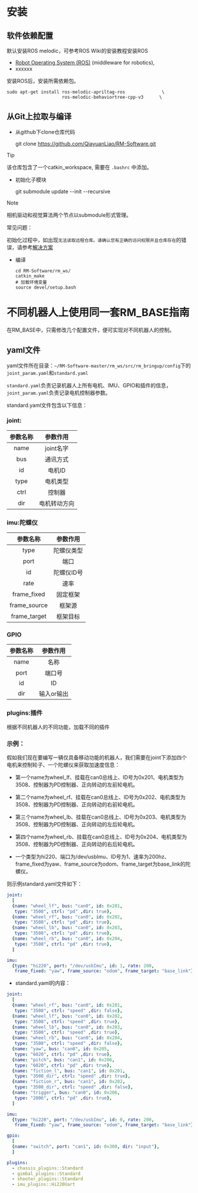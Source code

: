 # 安装
## 软件依赖配置
默认安装ROS melodic，可参考ROS Wiki的安装教程安装ROS
- [Robot Operating System (ROS)](http://wiki.ros.org) (middleware for robotics),
- xxxxxx

安装ROS后，安装所需依赖包。

    sudo apt-get install ros-melodic-apriltag-ros              \
                         ros-melodic-behaviortree-cpp-v3      \

## 从Git上拉取与编译
+ 从github下clone仓库代码

    git clone https://github.com/QiayuanLiao/RM-Software.git

> [!Tip]
>
>该仓库包含了一个catkin_workspace, 需要在 `.bashrc` 中添加。

+ 初始化子模块

    git submodule update --init --recursive 

> [!Note]
>
>相机驱动和视觉算法两个节点以submodule形式管理。


常见问题：

初始化过程中，如出现```无法读取远程仓库。请确认您有正确的访问权限并且仓库存在```的错误，请参考[解决方案](https://blog.csdn.net/qq_36770641/article/details/88638573) 

+ 编译
  ```
  cd RM-Software/rm_ws/
  catkin_make
  # 加载环境变量
  source devel/setup.bash
  ```
# 不同机器人上使用同一套RM_BASE指南
在RM_BASE中，只需修改几个配置文件，便可实现对不同机器人的控制。
## yaml文件
yaml文件所在目录：```~/RM-Software-master/rm_ws/src/rm_bringup/config```下的```joint_param.yaml```和```standard.yaml```

```standard.yaml```负责记录机器人上所有电机、IMU、GPIO和插件的信息，```joint_param.yaml```负责记录电机控制器参数。


standard.yaml文件包含以下信息：
### joint:

| 参数名称 |   参数作用   |
| :------: | :----------: |
|   name   |  joint名字   |
|   bus    |   通讯方式   |
|    id    |    电机ID    |
|   type   |   电机类型   |
|   ctrl   |    控制器    |
|   dir    | 电机转动方向 |

### imu:陀螺仪

|   参数名称   |  参数作用  |
| :----------: | :--------: |
|     type     | 陀螺仪类型 |
|     port     |    端口    |
|      id      | 陀螺仪ID号 |
|     rate     |    速率    |
| frame_fixed  |  固定框架  |
| frame_source |   框架源   |
| frame_target |  框架目标  |

### GPIO

| 参数名称 |  参数作用  |
| :------: | :--------: |
|   name   |    名称    |
|   port   |   端口号   |
|    id    |     ID     |
|   dir    | 输入or输出 |

### plugins:插件
根据不同机器人的不同功能，加载不同的插件
### 示例：

假如我们现在要编写一辆仅具备移动功能的机器人，我们需要在joint下添加四个电机来控制轮子、一个陀螺仪来获取加速度信息：

+ 第一个name为wheel_lf、挂载在can0总线上、ID号为0x201、电机类型为3508、控制器为PD控制器、正向转动的左前轮电机。

+ 第二个name为wheel_rf、挂载在can0总线上、ID号为0x202、电机类型为3508、控制器为PD控制器、正向转动的右前轮电机。

+ 第三个name为wheel_lb、挂载在can0总线上、ID号为0x203、电机类型为3508、控制器为PD控制器、正向转动的左后轮电机。

+ 第四个name为wheel_rb、挂载在can0总线上、ID号为0x204、电机类型为3508、控制器为PD控制器、正向转动的右后轮电机。

+ 一个类型为hi220、端口为/dev/usbImu、ID号为1、速率为200hz、frame_fixed为yaw、frame_source为odom、frame_target为base_link的陀螺仪。

  

则示例standard.yaml文件如下：

```yaml
joint:
  [
  {name: "wheel_lf", bus: "can0", id: 0x201,
   type: "3508", ctrl: "pd" ,dir: true},
  {name: "wheel_rf", bus: "can0", id: 0x202,
   type: "3508", ctrl: "pd" ,dir: true},
  {name: "wheel_lb", bus: "can0", id: 0x203,
   type: "3508", ctrl: "pd" ,dir: true},
  {name: "wheel_rb", bus: "can0", id: 0x204,
   type: "3508", ctrl: "pd" ,dir: true},
  ]

imu:
  {type: "hi220", port: "/dev/usbImu", id: 1, rate: 200,
   frame_fixed: "yaw", frame_source: "odom", frame_target: "base_link"}
```

+ standard.yaml的内容：

```yaml
joint:
  [
  {name: "wheel_rf", bus: "can0", id: 0x201,
   type: "3508", ctrl: "speed" ,dir: false},
  {name: "wheel_lf", bus: "can0", id: 0x202,
   type: "3508", ctrl: "speed" ,dir: true},
  {name: "wheel_lb", bus: "can0", id: 0x203,
   type: "3508", ctrl: "speed" ,dir: true},
  {name: "wheel_rb", bus: "can0", id: 0x204,
   type: "3508", ctrl: "speed" ,dir: false},
  {name: "yaw", bus: "can0", id: 0x205,
   type: "6020", ctrl: "pd" ,dir: true},
  {name: "pitch", bus: "can1", id: 0x206,
   type: "6020", ctrl: "pd" ,dir: true},
  {name: "fiction_l", bus: "can1", id: 0x201,
   type: "3508_dir", ctrl: "speed" ,dir: true},
  {name: "fiction_r", bus: "can1", id: 0x202,
   type: "3508_dir", ctrl: "speed" ,dir: false},
  {name: "trigger", bus: "can0", id: 0x206,
   type: "2006", ctrl: "pd" ,dir: true},
  ]

imu:
  {type: "hi220", port: "/dev/usbImu", id: 0, rate: 200,
   frame_fixed: "yaw", frame_source: "odom", frame_target: "base_link"}

gpio:
  [
  {name: "switch", port: "can1", id: 0x300, dir: "input"},
  ]

plugins:
  - chassis_plugins::Standard
  - gimbal_plugins::Standard
  - shooter_plugins::Standard
  - imu_plugins::Hi220Uart
```


